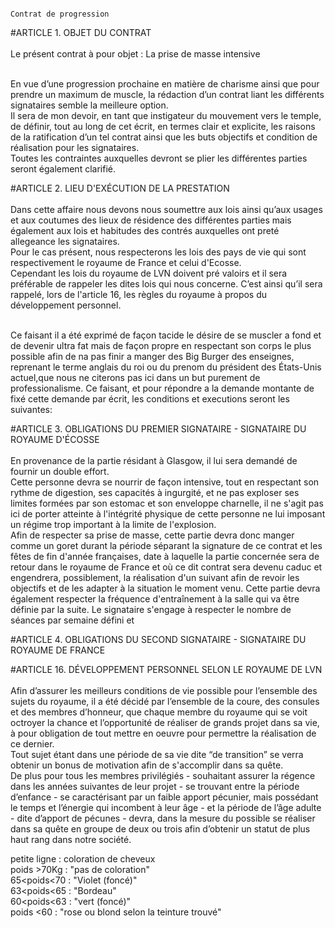                                                                                     Contrat de progression


#ARTICLE 1. OBJET DU CONTRAT<br/>
<br/>Le présent contrat à pour objet : La prise de masse intensive

<br/>En vue d’une progression prochaine en matière de charisme ainsi que pour prendre un maximum de muscle, la rédaction d’un contrat liant les différents signataires semble la meilleure option.
<br/>Il sera de mon devoir, en tant que instigateur du mouvement vers le temple, de définir, tout au long de cet écrit, en termes clair et explicite, les raisons de la ratification d’un tel contrat ainsi que les buts objectifs et condition de réalisation pour les signataires.
<br/>Toutes les contraintes auxquelles devront se plier les différentes parties seront également clarifié.

#ARTICLE 2. LIEU D'EXÉCUTION DE LA PRESTATION<br/>
<br/>Dans cette affaire nous devons nous soumettre aux lois ainsi qu’aux usages et aux coutumes des lieux de résidence des différentes parties mais également aux lois et habitudes des contrés auxquelles ont preté allegeance les signataires.
<br/>Pour le cas présent, nous respecterons les lois des pays de vie qui sont respectivement le royaume de France et celui d'Ecosse.
<br/>Cependant les lois du royaume de LVN doivent pré valoirs et il sera préférable de rappeler les dites lois qui nous concerne. C’est ainsi qu’il sera rappelé, lors de l'article 16, les règles du royaume à propos du développement personnel.

<br/>Ce faisant il a été exprimé de façon tacide le désire de se muscler a fond et de devenir ultra fat mais de façon propre en respectant son corps le plus possible afin de na pas finir a manger des Big Burger des enseignes, reprenant le terme anglais du roi ou du prenom du président des États-Unis actuel,que nous ne citerons pas ici dans un but purement de professionalisme. Ce faisant, et pour répondre a la demande montante de fixé cette demande par écrit, les conditions et executions seront les suivantes:

#ARTICLE 3. OBLIGATIONS DU PREMIER SIGNATAIRE - SIGNATAIRE DU ROYAUME D'ÉCOSSE<br/>
<br/>En provenance de la partie résidant à Glasgow, il lui sera demandé de fournir un double effort.
<br/>Cette personne devra se nourrir de façon intensive, tout en respectant son rythme de digestion, ses capacités à ingurgité, et ne pas exploser ses limites formées par son estomac et son enveloppe charnelle, il ne s'agit pas ici de porter atteinte à l'intégrité physique de cette personne ne lui imposant un régime trop important à la limite de l'explosion.
<br/>Afin de respecter sa prise de masse, cette partie devra donc manger comme un goret durant la période séparant la signature de ce contrat et les fêtes de fin d'année françaises, date à laquelle la partie concernée sera de retour dans le royaume de France et où ce dit contrat sera devenu caduc et engendrera, possiblement, la réalisation d'un suivant afin de revoir les objectifs et de les adapter à la situation le moment venu. Cette partie devra également respecter la fréquence d'entraînement à la salle qui va être définie par la suite. Le signataire s'engage à respecter le nombre de séances par semaine défini et

#ARTICLE 4. OBLIGATIONS DU SECOND SIGNATAIRE - SIGNATAIRE DU ROYAUME DE FRANCE<br/>



#ARTICLE 16. DÉVELOPPEMENT PERSONNEL SELON LE ROYAUME DE LVN<br/>
<br/>Afin d’assurer les meilleurs conditions de vie possible pour l’ensemble des sujets du royaume, il a été décidé par l’ensemble de la coure, des consules et des membres d’honneur, que chaque membre du royaume qui se voit octroyer la chance et l’opportunité de réaliser de grands projet dans sa vie, à pour obligation de tout mettre en oeuvre pour permettre la réalisation de ce dernier.
<br/>Tout sujet étant dans une période de sa vie dite “de transition” se verra obtenir un bonus de motivation afin de s'accomplir dans sa quête.
<br/>De plus pour tous les membres privilégiés - souhaitant assurer la régence dans les années suivantes de leur projet - se trouvant entre la période d’enfance - se caractérisant par un faible apport pécunier, mais possédant le temps et l’énergie qui incombent à leur âge - et la période de l’âge adulte - dite d’apport de pécunes - devra, dans la mesure du possible se réaliser dans sa quête en groupe de deux ou trois afin d’obtenir un statut de plus haut rang dans notre société.


petite ligne :
coloration de cheveux
<br/>poids >70Kg : "pas de coloration"
<br/>65<poids<70 : "Violet (foncé)"
<br/>63<poids<65 : "Bordeau"
<br/>60<poids<63 : "vert (foncé)"
<br/>poids <60 : "rose ou blond selon la teinture trouvé"